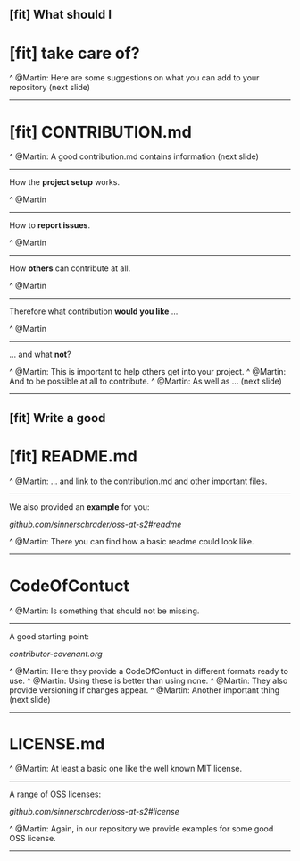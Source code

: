 ## [fit] What should I
# [fit] **take care of**?

^ @Martin: Here are some suggestions on what you can add to your repository (next slide)

---

# [fit] CONTRIBUTION.md

^ @Martin: A good contribution.md contains information (next slide)

---

How the **project setup** works.

^ @Martin

---

How to **report issues**.

^ @Martin

---

How **others** can contribute at all.

^ @Martin

---

Therefore what contribution **would you like** ...

^ @Martin

---

... and what **not**?

^ @Martin: This is important to help others get into your project.
^ @Martin: And to be possible at all to contribute.
^ @Martin: As well as ... (next slide)

---

## [fit] Write a good
# [fit] **README.md**

^ @Martin: ... and link to the contribution.md and other important files.

---

We also provided an **example** for you:

_github.com/sinnerschrader/oss-at-s2#readme_

^ @Martin: There you can find how a basic readme could look like.

---

# CodeOfContuct

^ @Martin: Is something that should not be missing.

---

A good starting point:

_contributor-covenant.org_

^ @Martin: Here they provide a CodeOfContuct in different formats ready to use.
^ @Martin: Using these is better than using none.
^ @Martin: They also provide versioning if changes appear.
^ @Martin: Another important thing (next slide)

---

# LICENSE.md

^ @Martin: At least a basic one like the well known MIT license.

---

A range of OSS licenses:

_github.com/sinnerschrader/oss-at-s2#license_

^ @Martin: Again, in our repository we provide examples for some good OSS license.

---
